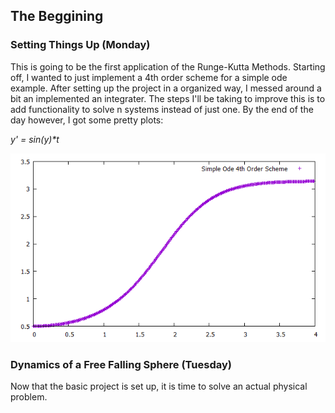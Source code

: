 ## The Beggining

### Setting Things Up (Monday)

This is going to be the first application of the Runge-Kutta Methods. Starting off, I wanted to just implement a 4th order scheme for a simple ode example. After setting up the project in a organized way, I messed around a bit an implemented an integrater. The steps I'll be taking to improve this is to add functionality to solve n systems instead of just one. By the end of the day however, I got some pretty plots:

_y' = sin(y)*t_

![Pretty Plots](https://github.com/spasatron/Computational-Fluid-Mechanics-Summer-2020/blob/master/docs/images/monday115progress.png)

### Dynamics of a Free Falling Sphere (Tuesday)

Now that the basic project is set up, it is time to solve an actual physical problem.
